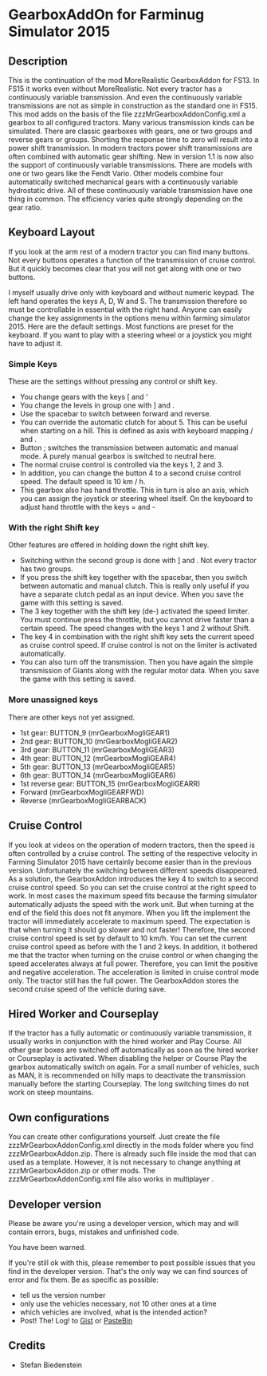 # GearboxAddOn for Farminug Simulator 2015

## Description
This is the continuation of the mod MoreRealistic GearboxAddon for FS13. In FS15 it works even without MoreRealistic. 
Not every tractor has a continuously variable transmission. And even the continuously variable transmissions are not as simple in construction as the standard one in FS15. This mod adds on the basis of the file zzzMrGearboxAddonConfig.xml a gearbox to all configured tractors. Many various transmission kinds can be simulated. There are classic gearboxes with gears, one or two groups and reverse gears or groups. Shorting the response time to zero will result into a power shift transmission. In modern tractors power shift transmissions are often combined with automatic gear shifting.
New in version 1.1 is now also the support of continuously variable transmissions. There are models with one or two gears like the Fendt Vario. Other models combine four automatically switched mechanical gears with a continuously variable hydrostatic drive. All of these continuously variable transmission have one thing in common. The efficiency varies quite strongly depending on the gear ratio. 

## Keyboard Layout 
If you look at the arm rest of a modern tractor you can find many buttons. Not every buttons operates a function of the transmission of cruise control. But it quickly becomes clear that you will not get along with one or two buttons.

I myself usually drive only with keyboard and without numeric keypad. The left hand operates the keys A, D, W and S. The transmission therefore so must be controllable in essential with the right hand.
Anyone can easily change the key assignments in the options menu within farming simulator 2015. Here are the default settings. Most functions are preset for the keyboard. If you want to play with a steering wheel or a joystick you might have to adjust it. 

### Simple Keys 
These are the settings without pressing any control or shift key. 
*	You change gears with the keys [ and ‘ 
*	You change the levels in group one with ] and \. 
*	Use the spacebar to switch between forward and reverse. 
*	You can override the automatic clutch for about 5. This can be useful when starting on a hill. This is defined as axis with keyboard mapping / and . 
*	Button ; switches the transmission between automatic and manual mode. A purely manual gearbox is switched to neutral here. 
*	The normal cruise control is controlled via the keys 1, 2 and 3. 
*	In addition, you can change the button 4 to a second cruise control speed. The default speed is 10 km / h. 
*	This gearbox also has hand throttle. This in turn is also an axis, which you can assign the joystick or steering wheel itself. On the keyboard to adjust hand throttle with the keys = and - 

### With the right Shift key 
Other features are offered in holding down the right shift key. 
*	Switching within the second group is done with ] and \. Not every tractor has two groups. 
*	If you press the shift key together with the spacebar, then you switch between automatic and manual clutch. This is really only useful if you have a separate clutch pedal as an input device. When you save the game with this setting is saved. 
*	The 3 key together with the shift key (de-) activated the speed limiter. You must continue press the throttle, but you cannot drive faster than a certain speed. The speed changes with the keys 1 and 2 without Shift. 
*	The key 4 in combination with the right shift key sets the current speed as cruise control speed. If cruise control is not on the limiter is activated automatically. 
*	You can also turn off the transmission. Then you have again the simple transmission of Giants along with the regular motor data. When you save the game with this setting is saved.
 
### More unassigned keys 
There are other keys not yet assigned. 
*	1st gear: BUTTON_9 (mrGearboxMogliGEAR1) 
*	2nd gear: BUTTON_10 (mrGearboxMogliGEAR2) 
*	3rd gear: BUTTON_11 (mrGearboxMogliGEAR3) 
*	4th gear: BUTTON_12 (mrGearboxMogliGEAR4) 
*	5th gear: BUTTON_13 (mrGearboxMogliGEAR5) 
*	6th gear: BUTTON_14 (mrGearboxMogliGEAR6) 
*	1st reverse gear: BUTTON_15 (mrGearboxMogliGEARR) 
*	Forward (mrGearboxMogliGEARFWD) 
*	Reverse (mrGearboxMogliGEARBACK) 

## Cruise Control
If you look at videos on the operation of modern tractors, then the speed is often controlled by a cruise control. The setting of the respective velocity in Farming Simulator 2015 have certainly become easier than in the previous version. Unfortunately the switching between different speeds disappeared.
As a solution, the GearboxAddon introduces the key 4 to switch to a second cruise control speed. So you can set the cruise control at the right speed to work. In most cases the maximum speed fits because the farming simulator automatically adjusts the speed with the work unit. But when turning at the end of the field this does not fit anymore. When you lift the implement the tractor will immediately accelerate to maximum speed. The expectation is that when turning it should go slower and not faster! Therefore, the second cruise control speed is set by default to 10 km/h. You can set the current cruise control speed as before with the 1 and 2 keys.
In addition, it bothered me that the tractor when turning on the cruise control or when changing the speed accelerates always at full power. Therefore, you can limit the positive and negative acceleration. The acceleration is limited in cruise control mode only. The tractor still has the full power.
The GearboxAddon stores the second cruise speed of the vehicle during save.

## Hired Worker and Courseplay
If the tractor has a fully automatic or continuously variable transmission, it usually works in conjunction with the hired worker and Play Course. All other gear boxes are switched off automatically as soon as the hired worker or Courseplay is activated. When disabling the helper or Course Play the gearbox automatically switch on again. For a small number of vehicles, such as MAN, it is recommended on hilly maps to deactivate the transmission manually before the starting Courseplay. The long switching times do not work on steep mountains.

## Own configurations 
You can create other configurations yourself. Just create the file zzzMrGearboxAddonConfig.xml directly in the mods folder where you find zzzMrGearboxAddon.zip. There is already such file inside the mod that can used as a template. However, it is not necessary to change anything at zzzMrGearboxAddon.zip or other mods. The zzzMrGearboxAddonConfig.xml file also works in multiplayer . 

## Developer version
Please be aware you're using a developer version, which may and will contain errors, bugs, mistakes and unfinished code. 

You have been warned.

If you're still ok with this, please remember to post possible issues that you find in the developer version. 
That's the only way we can find sources of error and fix them. 
Be as specific as possible:

* tell us the version number
* only use the vehicles necessary, not 10 other ones at a time
* which vehicles are involved, what is the intended action?
* Post! The! Log! to [Gist](https://gist.github.com/) or [PasteBin](http://pastebin.com/)

## Credits
* Stefan Biedenstein
